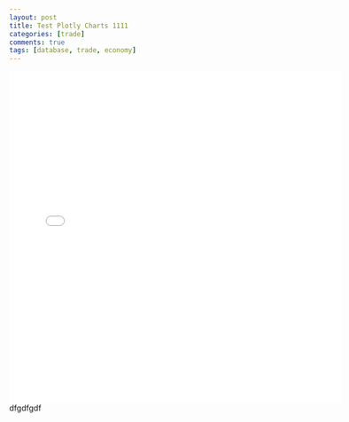 ```yaml
---
layout: post
title: Test Plotly Charts 1111
categories: [trade]
comments: true
tags: [database, trade, economy]
---
```

<iframe width="600" height="600" frameborder="0" scrolling="no" src="//plot.ly/~StackOverflow/4.embed"></iframe>
dfgdfgdf
